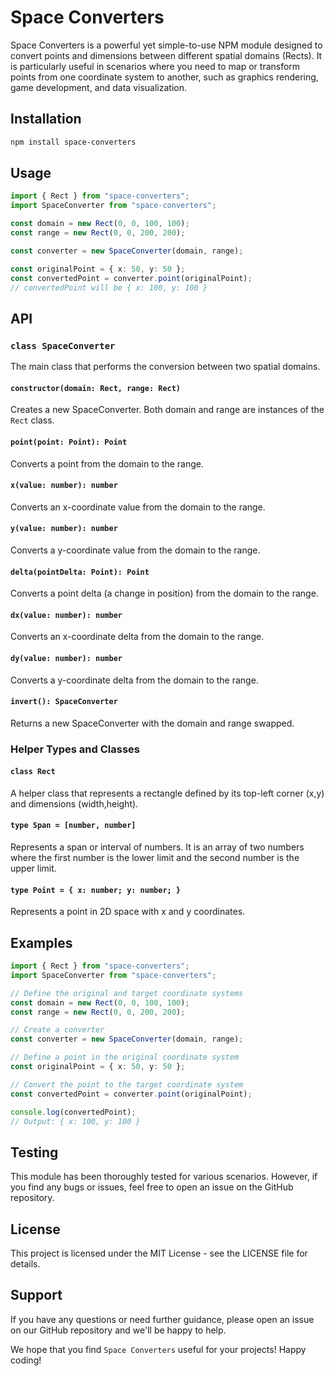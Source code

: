 # Space Converters

Space Converters is a powerful yet simple-to-use NPM module designed to convert points and dimensions between different spatial domains (Rects). It is particularly useful in scenarios where you need to map or transform points from one coordinate system to another, such as graphics rendering, game development, and data visualization.

## Installation

```bash
npm install space-converters
```

## Usage

```ts
import { Rect } from "space-converters";
import SpaceConverter from "space-converters";

const domain = new Rect(0, 0, 100, 100);
const range = new Rect(0, 0, 200, 200);

const converter = new SpaceConverter(domain, range);

const originalPoint = { x: 50, y: 50 };
const convertedPoint = converter.point(originalPoint);
// convertedPoint will be { x: 100, y: 100 }
```

## API

### `class SpaceConverter`

The main class that performs the conversion between two spatial domains.

#### `constructor(domain: Rect, range: Rect)`

Creates a new SpaceConverter. Both domain and range are instances of the `Rect` class.

#### `point(point: Point): Point`

Converts a point from the domain to the range.

#### `x(value: number): number`

Converts an x-coordinate value from the domain to the range.

#### `y(value: number): number`

Converts a y-coordinate value from the domain to the range.

#### `delta(pointDelta: Point): Point`

Converts a point delta (a change in position) from the domain to the range.

#### `dx(value: number): number`

Converts an x-coordinate delta from the domain to the range.

#### `dy(value: number): number`

Converts a y-coordinate delta from the domain to the range.

#### `invert(): SpaceConverter`

Returns a new SpaceConverter with the domain and range swapped.

### Helper Types and Classes

#### `class Rect`

A helper class that represents a rectangle defined by its top-left corner (x,y) and dimensions (width,height).

#### `type Span = [number, number]`

Represents a span or interval of numbers. It is an array of two numbers where the first number is the lower limit and the second number is the upper limit.

#### `type Point = { x: number; y: number; }`

Represents a point in 2D space with x and y coordinates.

## Examples

```ts
import { Rect } from "space-converters";
import SpaceConverter from "space-converters";

// Define the original and target coordinate systems
const domain = new Rect(0, 0, 100, 100);
const range = new Rect(0, 0, 200, 200);

// Create a converter
const converter = new SpaceConverter(domain, range);

// Define a point in the original coordinate system
const originalPoint = { x: 50, y: 50 };

// Convert the point to the target coordinate system
const convertedPoint = converter.point(originalPoint);

console.log(convertedPoint);
// Output: { x: 100, y: 100 }
```

## Testing

This module has been thoroughly tested for various scenarios. However, if you find any bugs or issues, feel free to open an issue on the GitHub repository.

## License

This project is licensed under the MIT License - see the LICENSE file for details.

## Support

If you have any questions or need further guidance, please open an issue on our GitHub repository and we'll be happy to help.

We hope that you find `Space Converters` useful for your projects! Happy coding!
